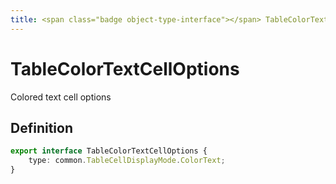 ```yaml
---
title: <span class="badge object-type-interface"></span> TableColorTextCellOptions
---
```

# <span class="badge object-type-interface"></span> TableColorTextCellOptions

Colored text cell options

## Definition

```typescript
export interface TableColorTextCellOptions {
	type: common.TableCellDisplayMode.ColorText;
}

```
